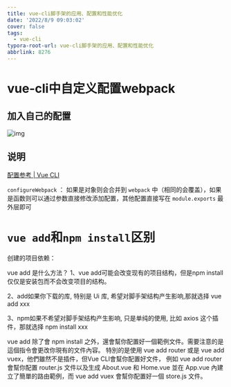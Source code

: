```yaml
---
title: vue-cli脚手架的应用、配置和性能优化
date: '2022/8/9 09:03:02'
cover: false
tags:
  - vue-cli
typora-root-url: vue-cli脚手架的应用、配置和性能优化
abbrlink: 8276
---
```


# vue-cli中自定义配置webpack

## 加入自己的配置

![img](a6ad7a93589d4d4e8ac8f4392be971f7.png)

## 说明

[配置参考 | Vue CLI](https://cli.vuejs.org/zh/config/#devserver-proxy)

 `configureWebpack` ： 如果是对象则会合并到 `webpack` 中（相同的会覆盖），如果是函数则可以通过参数直接修改添加配置，其他配置直接写在 `module.exports` 最外层即可



# `vue add`和`npm install`区别

创建的项目依赖：

vue add 是什么方法？
1、vue add可能会改变现有的项目结构，但是npm install仅仅是安装包而不会改变项目的结构。

2、add如果你下载的库, 特别是 Ui 库, 希望对脚手架结构产生影响,那就选择
vue add xxx

3、npm如果不希望对脚手架结构产生影响, 只是单纯的使用, 比如 axios 这个插件，那就选择
npm install xxx

vue add 除了會 npm install 之外，還會幫你配置好一個範例文件。需要注意的是這個指令會更改你現有的文件內容。
特別的是使用 vue add router 或是 vue add vuex，他們雖然不是插件，但Vue CLI會幫你配置好文件，
例如 vue add router 會幫你配置 router.js 文件以及生成 About.vue 和 Home.vue 並在 App.vue 內建立了簡單的路由範例，而 vue add vuex 會幫你配置好一個 store.js 文件。

